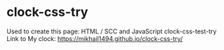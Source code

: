 # clock-css-try

Used to create this page: HTML / SCC and JavaScript
clock-css-test-try
Link to My clock: https://mikhail1494.github.io/clock-css-try/
